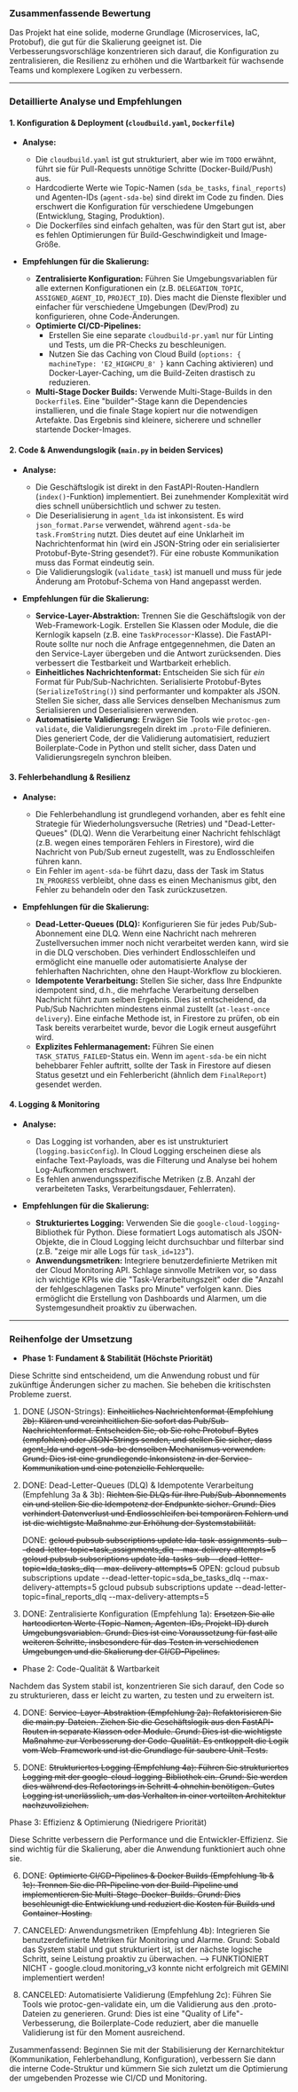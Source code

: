 ### **Zusammenfassende Bewertung**
Das Projekt hat eine solide, moderne Grundlage (Microservices, IaC, Protobuf), die gut für die Skalierung geeignet ist. Die Verbesserungsvorschläge konzentrieren sich darauf, die Konfiguration zu zentralisieren, die Resilienz zu erhöhen und die Wartbarkeit für wachsende Teams und komplexere Logiken zu verbessern.

---

### **Detaillierte Analyse und Empfehlungen**

#### **1. Konfiguration & Deployment (`cloudbuild.yaml`, `Dockerfile`)**

*   **Analyse:**
    *   Die `cloudbuild.yaml` ist gut strukturiert, aber wie im `TODO` erwähnt, führt sie für Pull-Requests unnötige Schritte (Docker-Build/Push) aus.
    *   Hardcodierte Werte wie Topic-Namen (`sda_be_tasks`, `final_reports`) und Agenten-IDs (`agent-sda-be`) sind direkt im Code zu finden. Dies erschwert die Konfiguration für verschiedene Umgebungen (Entwicklung, Staging, Produktion).
    *   Die Dockerfiles sind einfach gehalten, was für den Start gut ist, aber es fehlen Optimierungen für Build-Geschwindigkeit und Image-Größe.

*   **Empfehlungen für die Skalierung:**
    *   **Zentralisierte Konfiguration:** Führen Sie Umgebungsvariablen für alle externen Konfigurationen ein (z.B. `DELEGATION_TOPIC`, `ASSIGNED_AGENT_ID`, `PROJECT_ID`). Dies macht die Dienste flexibler und einfacher für verschiedene Umgebungen (Dev/Prod) zu konfigurieren, ohne Code-Änderungen.
    *   **Optimierte CI/CD-Pipelines:**
        *   Erstellen Sie eine separate `cloudbuild-pr.yaml` nur für Linting und Tests, um die PR-Checks zu beschleunigen.
        *   Nutzen Sie das Caching von Cloud Build (`options: { machineType: 'E2_HIGHCPU_8' }` kann Caching aktivieren) und Docker-Layer-Caching, um die Build-Zeiten drastisch zu reduzieren.
    *   **Multi-Stage Docker Builds:** Verwende Multi-Stage-Builds in den `Dockerfile`s. Eine "builder"-Stage kann die Dependencies installieren, und die finale Stage kopiert nur die notwendigen Artefakte. Das Ergebnis sind kleinere, sicherere und schneller startende Docker-Images.

#### **2. Code & Anwendungslogik (`main.py` in beiden Services)**

*   **Analyse:**
    *   Die Geschäftslogik ist direkt in den FastAPI-Routen-Handlern (`index()`-Funktion) implementiert. Bei zunehmender Komplexität wird dies schnell unübersichtlich und schwer zu testen.
    *   Die Deserialisierung in `agent_lda` ist inkonsistent. Es wird `json_format.Parse` verwendet, während `agent-sda-be` `task.FromString` nutzt. Dies deutet auf eine Unklarheit im Nachrichtenformat hin (wird ein JSON-String oder ein serialisierter Protobuf-Byte-String gesendet?). Für eine robuste Kommunikation muss das Format eindeutig sein.
    *   Die Validierungslogik (`validate_task`) ist manuell und muss für jede Änderung am Protobuf-Schema von Hand angepasst werden.

*   **Empfehlungen für die Skalierung:**
    *   **Service-Layer-Abstraktion:** Trennen Sie die Geschäftslogik von der Web-Framework-Logik. Erstellen Sie Klassen oder Module, die die Kernlogik kapseln (z.B. eine `TaskProcessor`-Klasse). Die FastAPI-Route sollte nur noch die Anfrage entgegennehmen, die Daten an den Service-Layer übergeben und die Antwort zurücksenden. Dies verbessert die Testbarkeit und Wartbarkeit erheblich.
    *   **Einheitliches Nachrichtenformat:** Entscheiden Sie sich für *ein* Format für Pub/Sub-Nachrichten. Serialisierte Protobuf-Bytes (`SerializeToString()`) sind performanter und kompakter als JSON. Stellen Sie sicher, dass alle Services denselben Mechanismus zum Serialisieren und Deserialisieren verwenden.
    *   **Automatisierte Validierung:** Erwägen Sie Tools wie `protoc-gen-validate`, die Validierungsregeln direkt im `.proto`-File definieren. Dies generiert Code, der die Validierung automatisiert, reduziert Boilerplate-Code in Python und stellt sicher, dass Daten und Validierungsregeln synchron bleiben.

#### **3. Fehlerbehandlung & Resilienz**

*   **Analyse:**
    *   Die Fehlerbehandlung ist grundlegend vorhanden, aber es fehlt eine Strategie für Wiederholungsversuche (Retries) und "Dead-Letter-Queues" (DLQ). Wenn die Verarbeitung einer Nachricht fehlschlägt (z.B. wegen eines temporären Fehlers in Firestore), wird die Nachricht von Pub/Sub erneut zugestellt, was zu Endlosschleifen führen kann.
    *   Ein Fehler im `agent-sda-be` führt dazu, dass der Task im Status `IN_PROGRESS` verbleibt, ohne dass es einen Mechanismus gibt, den Fehler zu behandeln oder den Task zurückzusetzen.

*   **Empfehlungen für die Skalierung:**
    *   **Dead-Letter-Queues (DLQ):** Konfigurieren Sie für jedes Pub/Sub-Abonnement eine DLQ. Wenn eine Nachricht nach mehreren Zustellversuchen immer noch nicht verarbeitet werden kann, wird sie in die DLQ verschoben. Dies verhindert Endlosschleifen und ermöglicht eine manuelle oder automatisierte Analyse der fehlerhaften Nachrichten, ohne den Haupt-Workflow zu blockieren.
    *   **Idempotente Verarbeitung:** Stellen Sie sicher, dass Ihre Endpunkte idempotent sind, d.h., die mehrfache Verarbeitung derselben Nachricht führt zum selben Ergebnis. Dies ist entscheidend, da Pub/Sub Nachrichten mindestens einmal zustellt (`at-least-once delivery`). Eine einfache Methode ist, in Firestore zu prüfen, ob ein Task bereits verarbeitet wurde, bevor die Logik erneut ausgeführt wird.
    *   **Explizites Fehlermanagement:** Führen Sie einen `TASK_STATUS_FAILED`-Status ein. Wenn im `agent-sda-be` ein nicht behebbarer Fehler auftritt, sollte der Task in Firestore auf diesen Status gesetzt und ein Fehlerbericht (ähnlich dem `FinalReport`) gesendet werden.

#### **4. Logging & Monitoring**

*   **Analyse:**
    *   Das Logging ist vorhanden, aber es ist unstrukturiert (`logging.basicConfig`). In Cloud Logging erscheinen diese als einfache Text-Payloads, was die Filterung und Analyse bei hohem Log-Aufkommen erschwert.
    *   Es fehlen anwendungsspezifische Metriken (z.B. Anzahl der verarbeiteten Tasks, Verarbeitungsdauer, Fehlerraten).

*   **Empfehlungen für die Skalierung:**
    *   **Strukturiertes Logging:** Verwenden Sie die `google-cloud-logging`-Bibliothek für Python. Diese formatiert Logs automatisch als JSON-Objekte, die in Cloud Logging leicht durchsuchbar und filterbar sind (z.B. "zeige mir alle Logs für `task_id=123`").
    *   **Anwendungsmetriken:** Integriere benutzerdefinierte Metriken mit der Cloud Monitoring API. Schlage sinnvolle Metriken vor, so dass ich wichtige KPIs wie die "Task-Verarbeitungszeit" oder die "Anzahl der fehlgeschlagenen Tasks pro Minute" verfolgen kann. Dies ermöglicht die Erstellung von Dashboards und Alarmen, um die Systemgesundheit proaktiv zu überwachen.

--- 
### Reihenfolge der Umsetzung

*  **Phase 1: Fundament & Stabilität (Höchste Priorität)**


  Diese Schritte sind entscheidend, um die Anwendung robust und für zukünftige
  Änderungen sicher zu machen. Sie beheben die kritischsten Probleme zuerst.


   1. DONE (JSON-Strings): ~~Einheitliches Nachrichtenformat (Empfehlung 2b): Klären und vereinheitlichen Sie sofort das Pub/Sub-Nachrichtenformat. Entscheiden Sie, ob Sie rohe Protobuf-Bytes (empfohlen) oder JSON-Strings senden, und stellen Sie sicher, dass agent_lda und agent-sda-be denselben Mechanismus verwenden. Grund: Dies ist eine grundlegende Inkonsistenz in der Service-Kommunikation und eine potenzielle Fehlerquelle.~~


   2. DONE: Dead-Letter-Queues (DLQ) & Idempotente Verarbeitung (Empfehlung 3a & 3b):
      ~~Richten Sie DLQs für Ihre Pub/Sub-Abonnements ein und stellen Sie die Idempotenz der Endpunkte sicher. Grund: Dies verhindert Datenverlust und Endlosschleifen bei temporären Fehlern und ist die wichtigste Maßnahme zur Erhöhung der Systemstabilität.~~ 

      DONE: 
      ~~gcloud pubsub subscriptions update lda-task-assignments-sub --dead-letter-topic=task_assignments_dlq --max-delivery-attempts=5~~
      ~~gcloud pubsub subscriptions update lda-tasks-sub --dead-letter-topic=lda_tasks_dlq --max-delivery-attempts=5~~
      OPEN: 
      gcloud pubsub subscriptions update <your-subscription-for-agent-sda-be> --dead-letter-topic=sda_be_tasks_dlq --max-delivery-attempts=5
      gcloud pubsub subscriptions update <your-subscription-for-final-reports> --dead-letter-topic=final_reports_dlq --max-delivery-attempts=5


   3. DONE: Zentralisierte Konfiguration (Empfehlung 1a): ~~Ersetzen Sie alle hartcodierten Werte (Topic-Namen, Agenten-IDs, Projekt-ID) durch Umgebungsvariablen. Grund: Dies ist eine Voraussetzung für fast alle weiteren Schritte, insbesondere für das Testen in verschiedenen Umgebungen und die Skalierung der CI/CD-Pipelines.~~


*   Phase 2: Code-Qualität & Wartbarkeit


  Nachdem das System stabil ist, konzentrieren Sie sich darauf, den Code so zu
  strukturieren, dass er leicht zu warten, zu testen und zu erweitern ist.


   4. DONE: ~~Service-Layer-Abstraktion (Empfehlung 2a): Refaktorisieren Sie die main.py-Dateien. Ziehen Sie die Geschäftslogik aus den FastAPI-Routen in separate Klassen oder Module. Grund: Dies ist die wichtigste Maßnahme zur Verbesserung der Code-Qualität. Es entkoppelt die Logik vom Web-Framework und ist die Grundlage für saubere Unit-Tests.~~


   5. DONE: ~~Strukturiertes Logging (Empfehlung 4a): Führen Sie strukturiertes Logging mit der google-cloud-logging-Bibliothek ein. Grund: Sie werden dies während des Refactorings in Schritt 4 ohnehin benötigen. Gutes Logging ist unerlässlich, um das Verhalten in einer verteilten Architektur nachzuvollziehen.~~


  Phase 3: Effizienz & Optimierung (Niedrigere Priorität)

  Diese Schritte verbessern die Performance und die Entwickler-Effizienz. Sie
  sind wichtig für die Skalierung, aber die Anwendung funktioniert auch ohne
  sie.


   6. DONE: ~~Optimierte CI/CD-Pipelines & Docker Builds (Empfehlung 1b & 1c): Trennen Sie die PR-Pipeline von der Build-Pipeline und implementieren Sie Multi-Stage-Docker-Builds. Grund: Dies beschleunigt die Entwicklung und reduziert die Kosten für Builds und Container-Hosting.~~


   7. CANCELED: Anwendungsmetriken (Empfehlung 4b): Integrieren Sie benutzerdefinierte
      Metriken für Monitoring und Alarme. Grund: Sobald das System stabil und gut
      strukturiert ist, ist der nächste logische Schritt, seine Leistung proaktiv
      zu überwachen.
      --> FUNKTIONIERT NICHT - google.cloud.monitoring_v3 konnte nicht erfolgreich mit GEMINI implementiert werden!


   8. CANCELED: Automatisierte Validierung (Empfehlung 2c): Führen Sie Tools wie
      protoc-gen-validate ein, um die Validierung aus den .proto-Dateien zu
      generieren. Grund: Dies ist eine "Quality of Life"-Verbesserung, die
      Boilerplate-Code reduziert, aber die manuelle Validierung ist für den Moment
      ausreichend.


  Zusammenfassend: Beginnen Sie mit der Stabilisierung der Kernarchitektur
  (Kommunikation, Fehlerbehandlung, Konfiguration), verbessern Sie dann die
  interne Code-Struktur und kümmern Sie sich zuletzt um die Optimierung der
  umgebenden Prozesse wie CI/CD und Monitoring.